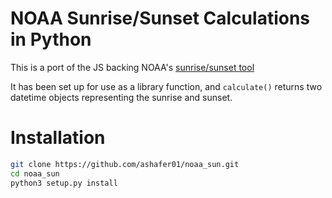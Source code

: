 # NOAA Sunrise/Sunset Calculations in Python

This is a port of the JS backing NOAA's
[sunrise/sunset tool](https://www.esrl.noaa.gov/gmd/grad/solcalc/)

It has been set up for use as a library function, and `calculate()`
returns two datetime objects representing the sunrise and sunset.

# Installation

```bash
git clone https://github.com/ashafer01/noaa_sun.git
cd noaa_sun
python3 setup.py install
```

